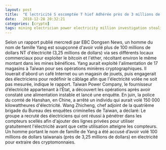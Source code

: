 ```yaml
---
layout: post
title:  "E lectricité S escomptée T hief Adhérée près de 3 millions de dollars B itoin, environ"
date:   2018-12-28 20:32:21
categories: [crypto]
tags: mining electrician power electricity million investigation stealing yang
---
```

Selon un rapport publié mercredi par EBC Dongsen News, un homme du nom de famille Yang est soupçonné d&#39;avoir volé plus de 100 millions de dollars NT d&#39;électricité (3,25 millions de dollars) via ses différents locaux commerciaux pour exploiter le bitcoin et l&#39;éther, récoltant environ le même montant dans les mines bénéfices. Yang aurait exploité l&#39;alimentation de 17 magasins à Taïwan pour ses opérations minières cryptographiques. Il louerait d&#39;abord un café Internet ou un magasin de jouets, puis engagerait des électriciens pour redéfinir le câblage afin que l&#39;électricité volée ne soit pas mesurée, indique le rapport. Taiwan Power Company, le fournisseur d’électricité appartenant à l’État, a découvert les opérations après avoir constaté une alimentation instable et lancé une enquête. En juin, la police du comté de Hanshan, en Chine, a arrêté un individu qui aurait volé 150 000 kilowattheures d&#39;électricité. Wang Zhicheng, chef adjoint de la quatrième brigade du Bureau des enquêtes criminelles de Taiwan, a déclaré: Le groupe a recruté des électriciens qui ont réussi à pénétrer dans les compteurs scellés afin d&#39;ajouter des lignes privées pour utiliser gratuitement l&#39;électricité avant que cette utilisation atteigne les compteurs. Un homme portant le nom de famille de Yang a été accusé d’avoir volé 100 millions de dollars taïwanais (près de 3,25 millions de dollars) en électricité pour extraire des cryptomonnaies.
